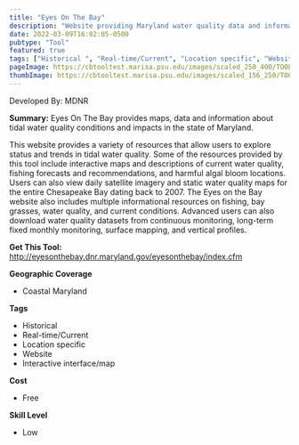 ```yaml
---
title: "Eyes On The Bay"
description: "Website providing Maryland water quality data and information"
date: 2022-03-09T16:02:05-0500
pubtype: "Tool"
featured: true
tags: ["Historical ", "Real-time/Current", "Location specific", "Website", "Interactive interface/map"]
pageImage: https://cbtooltest.marisa.psu.edu/images/scaled_250_400/TOOLID_32.0_ScreenCapture-1.png
thumbImage: https://cbtooltest.marisa.psu.edu/images/scaled_156_250/TOOLID_32.0_ScreenCapture-1.png
---
```

Developed By: MDNR

**Summary:** Eyes On The Bay provides maps, data and information about tidal water quality conditions and impacts in the state of Maryland. 

This website provides a variety of resources that allow users to explore status and trends in tidal water quality. Some of the resources provided by this tool include interactive maps and descriptions of current water quality, fishing forecasts and recommendations, and harmful algal bloom locations. Users can also view daily satellite imagery and static water quality maps for the entire Chesapeake Bay dating back to 2007. The Eyes on the Bay website also includes multiple informational resources on fishing, bay grasses, water quality, and current conditions. Advanced users can also download water quality datasets from continuous monitoring, long-term fixed monthly monitoring, surface mapping, and vertical profiles. 

__**Get This Tool:**__ http://eyesonthebay.dnr.maryland.gov/eyesonthebay/index.cfm

__**Geographic Coverage**__
- Coastal Maryland

__**Tags**__
-  Historical 
-  Real-time/Current
-  Location specific
-  Website
-  Interactive interface/map

__**Cost**__
- Free

__**Skill Level**__
- Low
